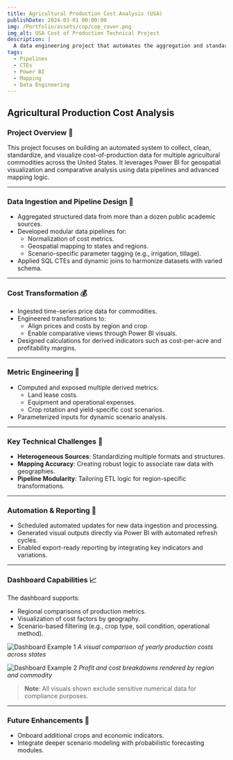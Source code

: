 ```yaml
---
title: Agricultural Production Cost Analysis (USA)
publishDate: 2024-03-01 00:00:00
img: /Portfolio/assets/cop/cop_cover.png
img_alt: USA Cost of Production Technical Project
description: |
  A data engineering project that automates the aggregation and standardization of agricultural cost datasets across U.S. states, visualized through Power BI with robust pipeline design and mapping logic.
tags:
  - Pipelines
  - CTEs
  - Power BI
  - Mapping
  - Data Engineering
---
```


## Agricultural Production Cost Analysis

### Project Overview 📌
This project focuses on building an automated system to collect, clean, standardize, and visualize cost-of-production data for multiple agricultural commodities across the United States. It leverages Power BI for geospatial visualization and comparative analysis using data pipelines and advanced mapping logic.

---

### Data Ingestion and Pipeline Design 🔁
- Aggregated structured data from more than a dozen public academic sources.
- Developed modular data pipelines for:
  - Normalization of cost metrics.
  - Geospatial mapping to states and regions.
  - Scenario-specific parameter tagging (e.g., irrigation, tillage).
- Applied SQL CTEs and dynamic joins to harmonize datasets with varied schema.

---

### Cost Transformation 💰
- Ingested time-series price data for commodities.
- Engineered transformations to:
  - Align prices and costs by region and crop.
  - Enable comparative views through Power BI visuals.
- Designed calculations for derived indicators such as cost-per-acre and profitability margins.

---

### Metric Engineering 🔨
- Computed and exposed multiple derived metrics:
  - Land lease costs.
  - Equipment and operational expenses.
  - Crop rotation and yield-specific cost scenarios.
- Parameterized inputs for dynamic scenario analysis.

---

### Key Technical Challenges 💪
- **Heterogeneous Sources**: Standardizing multiple formats and structures.
- **Mapping Accuracy**: Creating robust logic to associate raw data with geographies.
- **Pipeline Modularity**: Tailoring ETL logic for region-specific transformations.

---

### Automation & Reporting 🤖
- Scheduled automated updates for new data ingestion and processing.
- Generated visual outputs directly via Power BI with automated refresh cycles.
- Enabled export-ready reporting by integrating key indicators and variations.

---

### Dashboard Capabilities 📈
The dashboard supports:
- Regional comparisons of production metrics.
- Visualization of cost factors by geography.
- Scenario-based filtering (e.g., crop type, soil condition, operational method).

![Dashboard Example 1](/Portfolio/assets/cop/cop_example.png)
*A visual comparison of yearly production costs across states*

![Dashboard Example 2](/Portfolio/assets/cop/cop_example2.png)
*Profit and cost breakdowns rendered by region and commodity*

> **Note**: All visuals shown exclude sensitive numerical data for compliance purposes.

---

### Future Enhancements 🚀
- Onboard additional crops and economic indicators.
- Integrate deeper scenario modeling with probabilistic forecasting modules.

